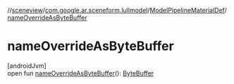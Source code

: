 //[sceneview](../../../index.md)/[com.google.ar.sceneform.lullmodel](../index.md)/[ModelPipelineMaterialDef](index.md)/[nameOverrideAsByteBuffer](name-override-as-byte-buffer.md)

# nameOverrideAsByteBuffer

[androidJvm]\
open fun [nameOverrideAsByteBuffer](name-override-as-byte-buffer.md)(): [ByteBuffer](https://developer.android.com/reference/kotlin/java/nio/ByteBuffer.html)
